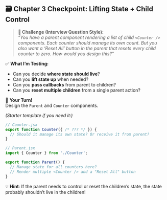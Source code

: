 ## 🗃️ Chapter 3 Checkpoint: Lifting State + Child Control

> **🎯 Challenge (Interview Question Style):**  
> *“You have a parent component rendering a list of child `<Counter />` components. Each counter should manage its own count. But you also want a ‘Reset All’ button in the parent that resets every child counter to zero. How would you design this?”*

✅ **What I’m Testing:**
- Can you decide **where state should live**?
- Can you **lift state up** when needed?
- Can you **pass callbacks** from parent to children?
- Can you **reset multiple children** from a single parent action?



📝 **Your Turn!**  
Design the `Parent` and `Counter` components.

*(Starter template if you need it:)*

```jsx
// Counter.jsx
export function Counter({ /* ??? */ }) {
  // Should it manage its own state? Or receive it from parent?
}

// Parent.jsx
import { Counter } from './Counter';

export function Parent() {
  // Manage state for all counters here?
  // Render multiple <Counter /> and a "Reset All" button
}
```


💡 **Hint**: If the parent needs to control or reset the children’s state, the state probably shouldn’t live in the children!

